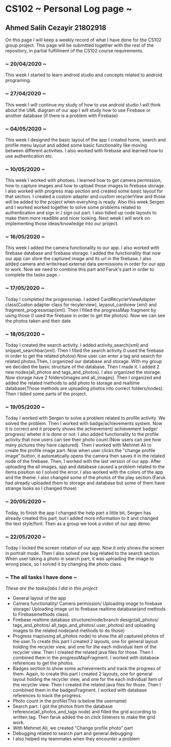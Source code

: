 # CS102 ~ Personal Log page ~

## Ahmed Salih Cezayir 21802918

On this page I will keep a weekly record of what I have done for the CS102 group project. This page will be submitted together with the rest of the repository, in partial fulfillment of the CS102 course requirements.

### ~ 20/04/2020 ~
This week I started to learn android studio and concepts related to android programing.

### ~ 27/04/2020 ~
This week I will continue my study of how to use android studio
I will think about the UML diagram of our app
I will study how to use Firebase or another database (if there is a problem with Firebase)  

### ~ 04/05/2020 ~
This week I designed the basic layout of the app
I created home, search and profile menu layout and added some basic functionality like moving between different activities. I also worked with firebase and learned how to use authentication etc.

### ~ 10/05/2020 ~
This week I worked with photoes. I learned how to get camera permission, how to capture images and how to upload those images to firebase storage. I also worked with progress map section and created some basic layout for that section. I created a custom adapter and custom recyclerView and those will be added to the project when everyhing is ready. Also this week Sergen and I worked worked together to solve some problems related to authentication and sign in / sign out part. I also tidied up code layouts to make them more readible and nicer looking. Next week I will work on implementing those ideas/knowledge into our project.

### ~ 16/05/2020 ~
This week I added the camera functionality to our app. I also worked with firebase database and firebase storage. I added the functionality that now our app can store the captured image and its url in the firebase. I also added camera and write/read external data permissions in order for our app to work. Now we need to combine this part and Faruk's part in order to complete the tasks page.-

### ~ 17/05/2020 ~
Today I completed the progressmap. I added CardRecyclerViewAdapter class(Custon adapter class for recylerview), layaout_cardview (xml) and fragment_progressmap(xml). Then I filled the progressMap fragment by using those (I used the firebase in order to get the photos). Now we can see the photos taken and their date

### ~ 18/05/2020 ~
Today I created the search activity. I added activity_search(xml) and snippet_searchbar(xml). Then I filled the search activity.(I used the firebase in order to get the related photos) Now user can enter a tag and search for related photos.Then, I organized our database and storage. With my group we decided the basic structure of the database. Then I made it. I added 2 new nodes(all_photos and tags_and_photos). I also organized the storage. Now storage have 2 folders(images and all_images). Then I organized and added the related methods to add photo to storage and realtime database(Those methods are uploading photos into correct folders/nodes). Then I tidied some parts of the project. 


### ~ 19/05/2020 ~
Today I worked with Sergen to solve a problem related to profile activity. We solved the problem. Then I worked with badge/achievements system. Now it is correct and it properly shows the achievement/ achievement badge/ progress/ wheter it is done or not. I also added functionality to the profile activity that now users can see their photo count.(Now users can see how many pictures they have captured). Then I worked with Mehmet Ali to create the profile image part. Now when user clicks the "change profile image" button, it automatically opens the camera then saves it in the related node of the firebase. Then, I worked with the last version of our app. After uploading the all images, app and database caused a problem related to the items position so I solved the error. I also worked with the colors of the app and the theme. I also changed some of the photos of the play section.(Faruk had already uploaded them to storage and database but some of them have strange looks so I changed those)

### ~ 20/05/2020 ~
Today, to finish the app I changed the help part a little bit. Sergen has already created this part, but I added more information to it and changed the text style/font. Then as a group we took a video of our app demo.

### ~ 22/05/2020 ~
Today I locked the screen rotation of our app. Now it only shows the screen in portrait mode. Then I also solved one bug related to the search section. When user taking a photo in search part, it was uploading the image to wrong place, so I solved it by changing the photo class.

### ~ The all tasks I have done ~
*These are the tasks/jobs I did in this project*
- General layout of the app
- Camera functionality/ Camera permission/ Uploading image to firebase storage/ Uploading image uri to firebase realtime database(and methods to Firebasemethods class).
- Firebase realtime database structure/node/branch design(all_photos/ tags_and_photos/ all_tags_and_photos/ user_photos) and uploading images to the related node(and methods to do those)
- Progress map(using all_photos node) to show the all captured photos of the user.To create this part I created 2 layouts, one for general layout holding the recycler view, and one for the each individual item of the recycler view. Then I created the related java files for those. Then I combined them in the progressMapFragment. I worked with database references to get the photos.
- Badges section to show some achievements and track the progress of them. Again, to create this part I created 2 layouts, one for general layout holding the recycler view, and one for the each individual item of the recycler view. Then I created the related java files for those. Then I combined them in the badgesFragment. I worked with database references to track the progress.
- Photo count in the profile(This is below the username)
- Search part. I got the photos from the database reference(all_photos_and_tags node) and filled the grid according to written tag. Then faruk added the on click listeners to make the grid work. 
- With Mehmet Ali, we created "Change profile photo" part
- Debugging related to search part and general debugging
- I also helped my teammates when they encounter a problem
